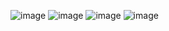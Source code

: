 ![image](https://github.com/user-attachments/assets/4cd2a487-bfee-42b0-b21e-062d9469eeaf)
![image](https://github.com/user-attachments/assets/58b5ccec-4761-4d3e-888a-67a09ceb4bc8)
![image](https://github.com/user-attachments/assets/85c650b5-ac9a-4605-9a17-751587a6f337)
![image](https://github.com/user-attachments/assets/386daad1-70ae-40b5-8d14-54264c4fa700)
